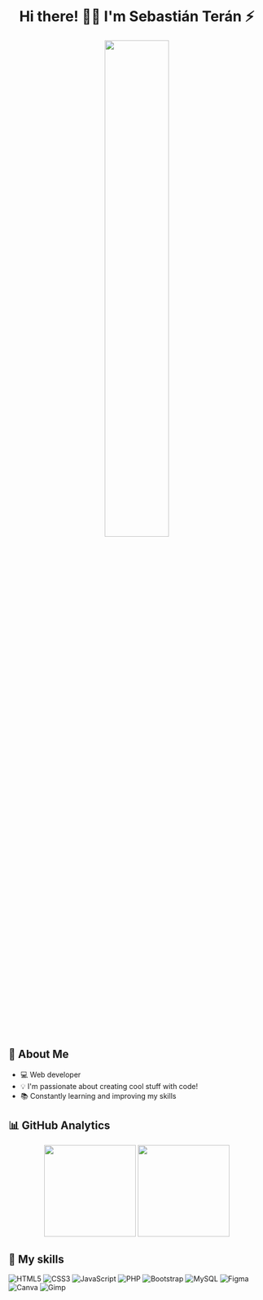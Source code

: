 <div align="center">
  <h1 align="center">Hi there! 👋🏻 I'm Sebastián Terán ⚡</h1>
</div>


<div align="center">
    <img width="50%" src="https://github.com/Sebas17Dev/Sebas17Dev/assets/102881322/2802a408-3774-4873-8e9f-3dcbd6b296a4"/>
</div>

## 🌊 About Me

- 💻 Web developer
- 💡 I'm passionate about creating cool stuff with code!
- 📚 Constantly learning and improving my skills

## 📊 GitHub Analytics

<p align="center">
  <img height="180em" src="https://github-readme-stats-eight-theta.vercel.app/api?username=Sebas17Dev&show_icons=true&theme=algolia&include_all_commits=true&count_private=true"/>
<img height="180em" src="https://github-readme-streak-stats.herokuapp.com/?user=Sebas17Dev&theme=algolia&hide_border=false"/>  
</p>


## 🚀 My skills
![HTML5](https://img.shields.io/badge/html5-%23E34F26.svg?style=for-the-badge&logo=html5&logoColor=white)
![CSS3](https://img.shields.io/badge/css3-%231572B6.svg?style=for-the-badge&logo=css3&logoColor=white)
![JavaScript](https://img.shields.io/badge/javascript-%23323330.svg?style=for-the-badge&logo=javascript&logoColor=%23F7DF1E)
![PHP](https://img.shields.io/badge/php-%23777BB4.svg?style=for-the-badge&logo=php&logoColor=white)
![Bootstrap](https://img.shields.io/badge/bootstrap-%238511FA.svg?style=for-the-badge&logo=bootstrap&logoColor=white)
![MySQL](https://img.shields.io/badge/mysql-4479A1.svg?style=for-the-badge&logo=mysql&logoColor=white)
![Figma](https://img.shields.io/badge/figma-%23F24E1E.svg?style=for-the-badge&logo=figma&logoColor=white)
![Canva](https://img.shields.io/badge/Canva-%2300C4CC.svg?style=for-the-badge&logo=Canva&logoColor=white)
![Gimp](https://img.shields.io/badge/gimp-5C5543?style=for-the-badge&logo=gimp&logoColor=white)
